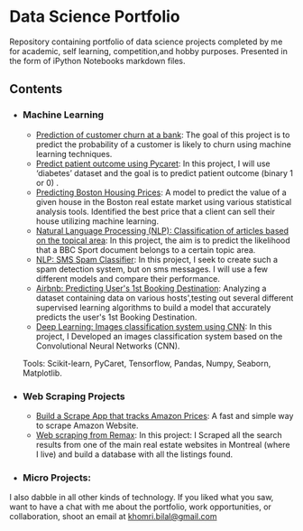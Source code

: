 # Data Science Portfolio
Repository containing portfolio of data science projects completed by me for academic, self learning, competition,and hobby purposes. Presented in the form of iPython Notebooks markdown files.

## Contents

- ### Machine Learning

  - [Prediction of customer churn at a bank](https://github.com/kh-bilal/Data-Science-Portfolio/tree/main/Prediction_of_customer_churn_at_a_bank): The goal of this project is to predict the probability of a customer is likely to churn using machine learning techniques.
  - [Predict patient outcome using Pycaret](https://github.com/kh-bilal/Data-Science-Portfolio/tree/main/Predict_patient_outcome_using_Pycaret): In this project, I will use ‘diabetes’ dataset and the goal is to predict patient outcome (binary 1 or 0) .
  - [Predicting Boston Housing Prices](https://github.com/kh-bilal/Data-Science-Portfolio/blob/master/Prediction_Boston_Housing_Prices): A model to predict the value of a given house in the Boston real estate market using various statistical analysis tools. Identified the best price that a client can sell their house utilizing machine learning.
  - [Natural Language Processing (NLP): Classification of articles based on the topical area](https://github.com/kh-bilal/Data-Science-Portfolio/blob/master/Classification_articles_based_the_topical_area
): In this project, the aim is to predict the likelihood that a BBC Sport document belongs to a certain topic area.
  - [NLP: SMS Spam Classifier](https://github.com/kh-bilal/Data-Science-Portfolio/blob/master/SMS_Spam_Classifier): In this project, I seek to create such a spam detection system, but on sms messages. I will use a few different models and compare their performance.
  - [Airbnb: Predicting User's 1st Booking Destination](https://github.com/kh-bilal/Data-Science-Portfolio/blob/master/Predicting_users_1st_Booking_Destination): Analyzing a dataset containing data on various hosts',testing out several different supervised learning algorithms to build a model that accurately predicts the user's 1st Booking Destination.
  - [Deep Learning: Images classification system using CNN](https://github.com//kh-bilal/Data-Science-Portfolio/master/Images_classification_system):  In this project, I Developed an images classification system based on the Convolutional Neural Networks
(CNN).

   Tools: Scikit-learn, PyCaret, Tensorflow, Pandas, Numpy, Seaborn, Matplotlib.

- ### Web Scraping Projects  
  - [Build a Scrape App that tracks Amazon Prices](https://github.com/kh-bilal/Data-Science-Portfolio/tree/main/Web_Scraping_Projects/web_scraping_from_Amazon): A fast and simple way to scrape Amazon Website.
  - [Web scraping from Remax](https://github.com/kh-bilal/Data-Science-Portfolio/tree/main/Web_Scraping_Projects/Web_scraping_from_Remax): In this project: I Scraped all the search results from one of the main real estate websites in Montreal (where I live) and build a database with all the listings found.
  
  
- ### Micro Projects: 

I also dabble in all other kinds of technology. If you liked what you saw, want to have a chat with me about the portfolio, work opportunities, or collaboration, shoot an email at khomri.bilal@gmail.com
